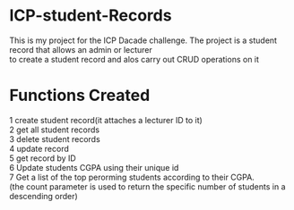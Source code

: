 # ICP-student-Records
This is my project for the ICP Dacade challenge.
The project is a student record that allows an admin or lecturer <br/> to create a student record and alos carry out CRUD operations on it
# Functions Created
1 create student record(it attaches a lecturer ID to it) <br/>
2 get all student records  <br/>
3 delete student records  <br/>
4 update record  <br/>
5 get record by ID <br/>
6 Update students CGPA using their unique id <br/>
7 Get a list of the top perorming students according to their CGPA.<br/>(the count parameter is used to return the specific number of students in a descending order)
